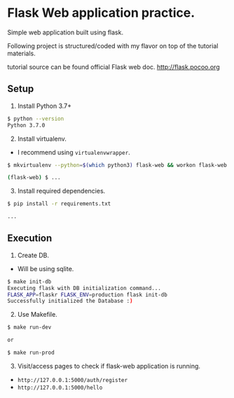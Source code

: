 # Flask Web application practice.

Simple web application built using flask.

Following project is structured/coded with my flavor on top of the tutorial materials.

tutorial source can be found official Flask web doc. http://flask.pocoo.org

## Setup

1. Install Python 3.7+
```bash
$ python --version
Python 3.7.0
```

2. Install virtualenv.
  - I recommend using `virtualenvwrapper`.
```bash
$ mkvirtualenv --python=$(which python3) flask-web && workon flask-web

(flask-web) $ ...
```

3. Install required dependencies.
```bash
$ pip install -r requirements.txt

...
```

## Execution

1. Create DB.
  - Will be using sqlite.
```bash
$ make init-db
Executing flask with DB initialization command...
FLASK_APP=flaskr FLASK_ENV=production flask init-db
Successfully initialized the Database :)
```

2. Use Makefile.
```bash
$ make run-dev

or

$ make run-prod
```

3. Visit/access pages to check if flask-web application is running.
  - `http://127.0.0.1:5000/auth/register`
  - `http://127.0.0.1:5000/hello`
